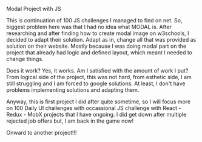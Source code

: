 Modal Project with JS

This is continuation of 100 JS challenges I managed to find on net. So, biggest problem here was that I had no idea
what MODAL is. After researching and after finding how to create modal image on w3schools, I decided to adapt their solution.
Adapt as in, change all that was provided as solution on their website. Mostly because I was doing modal part on the
project that already had logic and defined layout, which meant I needed to change things.

Does it work? Yes, it works. Am I satisfied with the amount of work I put? From logical side of the project,
this was not hard, from esthetic side, I am still struggling and I am forced to google solutions.
At least, I don't have problems implementing solutions and adapting them.

Anyway, this is first project I did after quite sometime, so I will focus more on 
100 Daily UI challenges with occassional JS challenge with React - Redux - MobX projects that I have ongoing.
I did get down after multiple rejected job offers but, I am back in the game now!

Onward to another project!!!
